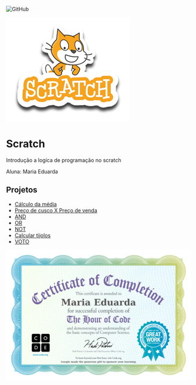 ![GitHub](https://img.shields.io/github/license/eduardapereiira/scratch)

![scratch](https://github.com/eduardapereiira/Scratch/blob/main/assets/icons/scratch.png)

# Scratch
Introdução a logíca de programação no scratch

Aluna: Maria Eduarda
## Projetos
- [Cálculo da média](https://scratch.mit.edu/projects/881964936/)
- [Preço de cusco X Preço de venda](https://scratch.mit.edu/projects/884630010/)
- [AND](https://scratch.mit.edu/projects/888057807/)
- [OR](https://scratch.mit.edu/projects/888085495/)
- [NOT](https://scratch.mit.edu/projects/888086305/)
- [Calcular tijolos](https://scratch.mit.edu/projects/889251503/)
- [VOTO](https://scratch.mit.edu/projects/889251505/)

![certificado](https://github.com/eduardapereiira/Scratch/blob/main/assets/icons/certificado.jpg)
